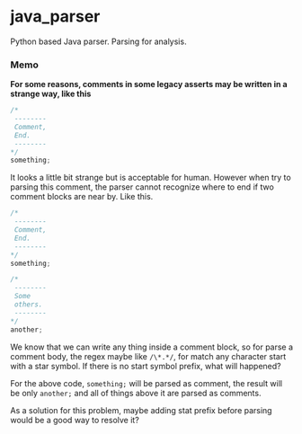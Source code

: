# java_parser

Python based Java parser. Parsing for analysis.

### Memo

**For some reasons, comments in some legacy asserts may be written in a strange way, like this**

```java
/*
 --------
 Comment,
 End.
 --------
*/
something;
```

It looks a little bit strange but is acceptable for human. However when try to parsing this comment, the parser cannot recognize where to end if two comment blocks are near by. Like this.

```java
/*
 --------
 Comment,
 End.
 --------
*/
something;

/*
 --------
 Some
 others.
 --------
*/
another;
```

We know that we can write any thing inside a comment block, so for parse a comment body, the regex maybe like `/\*.*/`, for match any character start with a star symbol. If there is no start symbol prefix, what will happened?

For the above code, `something;` will be parsed as comment, the result will be only `another;` and all of things above it are parsed as comments.

As a solution for this problem, maybe adding stat prefix before parsing would be a good way to resolve it?

